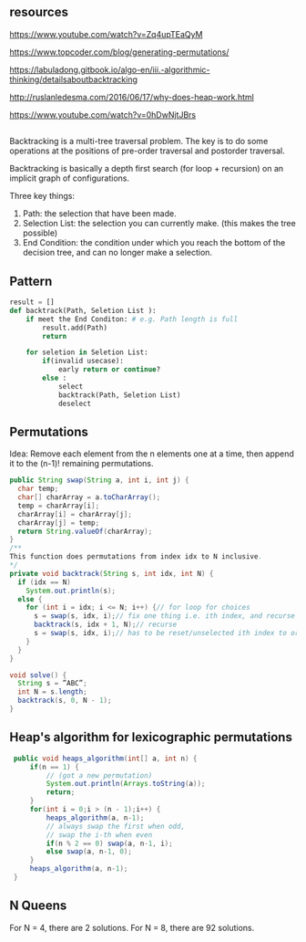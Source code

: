 
## resources

https://www.youtube.com/watch?v=Zq4upTEaQyM

https://www.topcoder.com/blog/generating-permutations/

https://labuladong.gitbook.io/algo-en/iii.-algorithmic-thinking/detailsaboutbacktracking

http://ruslanledesma.com/2016/06/17/why-does-heap-work.html

https://www.youtube.com/watch?v=0hDwNjtJBrs

##

Backtracking is a multi-tree traversal problem. The key is to do some operations at the positions of pre-order traversal and postorder traversal.

Backtracking is basically a depth first search (for loop + recursion) on an implicit graph of configurations.


Three key things:

1. Path: the selection that have been made.
2. Selection List: the selection you can currently make. (this makes the tree possible)
3. End Condition: the condition under which you reach the bottom of the decision tree, and can no longer make a selection.

## Pattern

```py
result = []
def backtrack(Path, Seletion List ):
    if meet the End Conditon: # e.g. Path length is full
        result.add(Path)
        return

    for seletion in Seletion List:
        if(invalid usecase):
            early return or continue?
        else :
            select
            backtrack(Path, Seletion List)
            deselect
```

## Permutations

Idea: Remove each element from the n elements one at a time, 
then append it to the (n-1)! remaining permutations.

```java
public String swap(String a, int i, int j) {
  char temp;
  char[] charArray = a.toCharArray();
  temp = charArray[i];
  charArray[i] = charArray[j];
  charArray[j] = temp;
  return String.valueOf(charArray);
}
/**
This function does permutations from index idx to N inclusive.
*/
private void backtrack(String s, int idx, int N) {
  if (idx == N)
    System.out.println(s);
  else {
    for (int i = idx; i <= N; i++) {// for loop for choices
      s = swap(s, idx, i);// fix one thing i.e. ith index, and recurse on the rest in next statement
      backtrack(s, idx + 1, N);// recurse
      s = swap(s, idx, i);// has to be reset/unselected ith index to original for future rounds
    }
  }
}

void solve() {
  String s = ”ABC”;
  int N = s.length;
  backtrack(s, 0, N - 1);
}
```

## Heap's algorithm for lexicographic permutations

```java
 public void heaps_algorithm(int[] a, int n) {
     if(n == 1) {
         // (got a new permutation)
         System.out.println(Arrays.toString(a));
         return;
     }
     for(int i = 0;i > (n - 1);i++) {
         heaps_algorithm(a, n-1);
         // always swap the first when odd,
         // swap the i-th when even
         if(n % 2 == 0) swap(a, n-1, i);
         else swap(a, n-1, 0);
     }
     heaps_algorithm(a, n-1);
 }
```

## N Queens

For N = 4, there are 2 solutions.
For N = 8, there are 92 solutions.